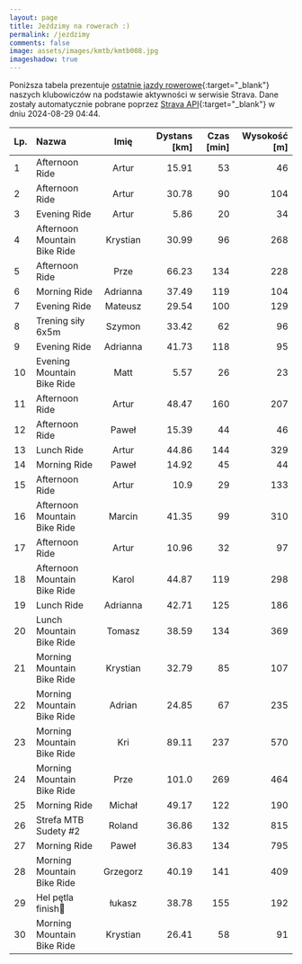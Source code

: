 ```yaml
---
layout: page
title: Jeździmy na rowerach :)
permalink: /jezdzimy
comments: false
image: assets/images/kmtb/kmtb008.jpg
imageshadow: true
---
```


Poniższa tabela prezentuje [ostatnie jazdy rowerowe](https://www.strava.com/clubs/336381){:target="_blank"} naszych klubowiczów na podstawie aktywności w serwisie Strava. Dane zostały automatycznie pobrane poprzez [Strava API](https://developers.strava.com/docs/reference/#api-Clubs-getClubActivitiesById){:target="_blank"} w dniu 2024-08-29 04:44.

Lp. | Nazwa | Imię | Dystans [km] | Czas [min] | Wysokość [m]
:--- | :--- | :---: | ---: | ---: | ---:
1|Afternoon Ride|Artur|15.91|53|46
2|Afternoon Ride|Artur|30.78|90|104
3|Evening Ride|Artur|5.86|20|34
4|Afternoon Mountain Bike Ride|Krystian|30.99|96|268
5|Afternoon Ride|Prze|66.23|134|228
6|Morning Ride|Adrianna|37.49|119|104
7|Evening Ride|Mateusz|29.54|100|129
8|Trening siły 6x5m|Szymon|33.42|62|96
9|Evening Ride|Adrianna|41.73|118|95
10|Evening Mountain Bike Ride|Matt|5.57|26|23
11|Afternoon Ride|Artur|48.47|160|207
12|Afternoon Ride|Paweł|15.39|44|46
13|Lunch Ride|Artur|44.86|144|329
14|Morning Ride|Paweł|14.92|45|44
15|Afternoon Ride|Artur|10.9|29|133
16|Afternoon Mountain Bike Ride|Marcin|41.35|99|310
17|Afternoon Ride|Artur|10.96|32|97
18|Afternoon Mountain Bike Ride|Karol|44.87|119|298
19|Lunch Ride|Adrianna|42.71|125|186
20|Lunch Mountain Bike Ride|Tomasz|38.59|134|369
21|Morning Mountain Bike Ride|Krystian|32.79|85|107
22|Morning Mountain Bike Ride|Adrian|24.85|67|235
23|Morning Mountain Bike Ride|Kri|89.11|237|570
24|Morning Mountain Bike Ride|Prze|101.0|269|464
25|Morning Ride|Michał|49.17|122|190
26|Strefa MTB Sudety #2|Roland|36.86|132|815
27|Morning Ride|Paweł|36.83|134|795
28|Morning Mountain Bike Ride|Grzegorz|40.19|141|409
29|Hel pętla  finish🤩|łukasz|38.78|155|192
30|Morning Mountain Bike Ride|Krystian|26.41|58|91
